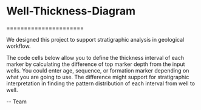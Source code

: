 # Well-Thickness-Diagram
======================

We designed this project to support stratigraphic analysis in geological workflow.

The code cells below allow you to define the thickness interval of each marker by calculating the difference of top marker depth from the input wells. You could enter age, sequence, or formation marker depending on what you are going to use. The difference might support for stratigraphic interpretation in finding the pattern distribution of each interval from well to well.


--
Team
